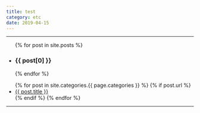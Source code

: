 ```yaml
---
title: test
category: etc
date: 2019-04-15
---
```


-----

<ul>
  {% for post in site.posts %}
    <li>
      <h3>{{ post[0] }}</h3>
    </li>
  {% endfor %}
</ul>


<ul>
  {% for post in site.categories.{{ page.categories }} %}
    {% if post.url %}
        <li><a href="{{ post.url }}">{{ post.title }}</a></li>
    {% endif %}
  {% endfor %}
</ul>

-----